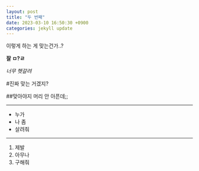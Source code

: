 ```yaml
---
layout: post
title: "두 번째"
date: 2023-03-10 16:50:30 +0900
categories: jekyll update
---
```

이렇게 하는 게 맞는건가..?

**잘 ㅁ?ㄹ**

*너무 헷갈려*

#진짜 맞는 거겠지?

##맞아야지 머리 안 아픈데;;

---
- 누가
- 나 좀
- 살려줘
---
1. 제발
2. 아무나
3. 구해줘